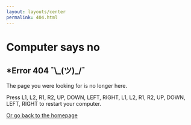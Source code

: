 ```yaml
---
layout: layouts/center
permalink: 404.html
---
```


# Computer says no

## *Error 404 ¯\\\_(ツ)\_/¯

The page you were looking for is no longer here.

Press L1, L2, R1, R2, UP, DOWN, LEFT, RIGHT, L1, L2, R1, R2, UP, DOWN, LEFT, RIGHT to restart your computer.

[Or go back to the homepage](/)
